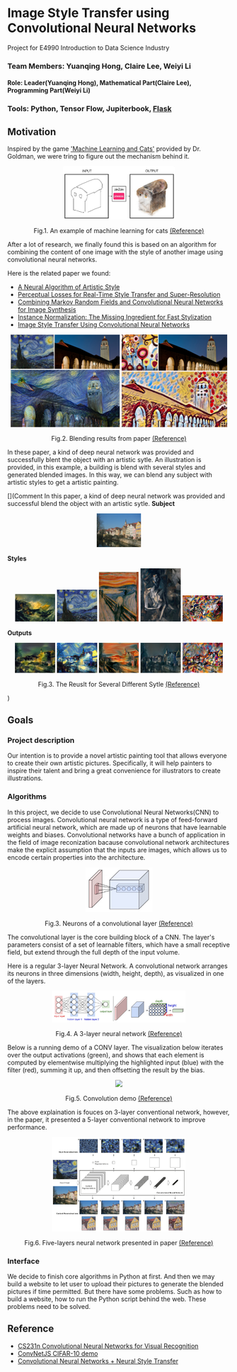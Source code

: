 # Image Style Transfer using Convolutional Neural Networks
Project for E4990 Introduction to Data Science Industry
### Team Members: Yuanqing Hong, Claire Lee, Weiyi Li
#### Role: Leader(Yuanqing Hong), Mathematical Part(Claire Lee), Programming Part(Weiyi Li)
### Tools: Python, Tensor Flow, Jupiterbook, [Flask](http://flask.pocoo.org/)

## Motivation

Inspired by the game ['Machine Learning and Cats'](http://www.atlasobscura.com/articles/cat-computer-program-drawing?utm_source=facebook.com&utm_medium=atlas-page) provided by Dr. Goldman, we were tring to figure out the mechanism behind it.

<p align="center">
<img src="https://github.com/yh2866/E4990-data-science-project/blob/master/images/machine_learning_cats.png?raw=true" width="50%"/>
</p>  
<p align="center">
Fig.1. An example of machine learning for cats
<a href="http://www.atlasobscura.com/articles/cat-computer-program-drawing?utm_source=facebook.com&utm_medium=atlas-page">(Reference)</a>
</p>


After a lot of research, we finally found this is based on an algorithm for combining the content of one image with the style of another image using convolutional neural networks.

Here is the related paper we found:
- [A Neural Algorithm of Artistic Style](https://arxiv.org/abs/1508.06576)
- [Perceptual Losses for Real-Time Style Transfer and Super-Resolution](https://arxiv.org/pdf/1603.08155v1.pdf)
- [Combining Markov Random Fields and Convolutional Neural Networks for Image Synthesis](https://arxiv.org/pdf/1601.04589.pdf)
- [Instance Normalization: The Missing Ingredient for Fast Stylization](https://arxiv.org/abs/1607.08022)
- [Image Style Transfer Using Convolutional Neural Networks](http://www.cv-foundation.org/openaccess/content_cvpr_2016/papers/Gatys_Image_Style_Transfer_CVPR_2016_paper.pdf)


<p align="center"> 
<img src="https://github.com/yh2866/E4990-data-science-project/blob/master/images/blending_1.png" width="49%"> 
<img src="https://github.com/yh2866/E4990-data-science-project/blob/master/images/blending_2.png" width="47.5%"> 
</p>
<p align="center">
Fig.2. Blending results from paper
<a href="https://arxiv.org/abs/1508.06576">(Reference)</a>
</p>

In these paper, a kind of deep neural network was provided and successfully blent the object with an artistic sytle. An illustration is provided, in this example, a building is blend with several styles and generated blended images. In this way, we can blend any subject with artistic styles to get a artistic painting.

[](Comment In this paper, a kind of deep neural network was provided and successful blend the object with an artistic sytle.  **Subject** <p align="center"> <img src="https://github.com/yh2866/E4990-data-science-project/blob/master/images/subject.jpg?raw=true" width="20%"/> </p> **Styles** <p align="center"> <img src="https://github.com/yh2866/E4990-data-science-project/blob/master/images/style_b.png?raw=true" width="18%"/> <img src="https://github.com/yh2866/E4990-data-science-project/blob/master/images/style_c.png?raw=true" width="18%"/> <img src="https://github.com/yh2866/E4990-data-science-project/blob/master/images/style_d.png?raw=true" width="18%"/> <img src="https://github.com/yh2866/E4990-data-science-project/blob/master/images/style_e.png?raw=true" width="18%"/> <img src="https://github.com/yh2866/E4990-data-science-project/blob/master/images/style_f.png?raw=true" width="18%"/> </p> **Outputs** <p align="center"> <img src="https://github.com/yh2866/E4990-data-science-project/blob/master/images/blending_b.png?raw=true" width="18%"/> <img src="https://github.com/yh2866/E4990-data-science-project/blob/master/images/blending_c.png?raw=true" width="18%"/> <img src="https://github.com/yh2866/E4990-data-science-project/blob/master/images/blending_d.png?raw=true" width="18%"/> <img src="https://github.com/yh2866/E4990-data-science-project/blob/master/images/blending_e.png?raw=true" width="18%"/> <img src="https://github.com/yh2866/E4990-data-science-project/blob/master/images/blending_f.png?raw=true" width="18%"/> </p> <p align="center"> Fig.3. The Reuslt for Several Different Sytle <a href="https://arxiv.org/abs/1508.06576">(Reference)</a> </p>)



## Goals

### Project description
Our intention is to provide a novel artistic painting tool that allows everyone to create their own artistic pictures.
Specifically, it will help painters to inspire their talent and bring a great convenience for illustrators to create illustrations.
### Algorithms
In this project, we decide to use Convolutional Neural Networks(CNN) to process images. Convolutional neural network is a type of feed-forward artificial neural network, which are made up of neurons that have learnable weights and biases. Convolutional networks have a bunch of application in the field of image reconization bacause convolutional network architectures make the explicit assumption that the inputs are images, which allows us to encode certain properties into the architecture.

<p align="center">
<img src="https://github.com/yh2866/E4990-data-science-project/blob/master/images/conv_layer.png" width="30%"/>
</p>
<p align="center">
Fig.3. Neurons of a convolutional layer
<a href="https://en.wikipedia.org/wiki/Convolutional_neural_network">(Reference)</a>
</p>

The convolutional layer is the core building block of a CNN. The layer's parameters consist of a set of learnable filters, which have a small receptive field, but extend through the full depth of the input volume.

Here is a regular 3-layer Neural Network. A convolutional network arranges its neurons in three dimensions (width, height, depth), as visualized in one of the layers.
<p align="center">
<img src="https://github.com/yh2866/E4990-data-science-project/blob/master/images/three_layer.png" width="60%"/>
</p>
<p align="center">
Fig.4. A 3-layer neural network
<a href="http://cs231n.github.io/convolutional-networks/#architectures">(Reference)</a>
</p>

Below is a running demo of a CONV layer. The visualization below iterates over the output activations (green), and shows that each element is computed by elementwise multiplying the highlighted input (blue) with the filter (red), summing it up, and then offsetting the result by the bias.
<p align="center">
<img src="https://github.com/yh2866/E4990-data-science-project/blob/master/images/recording.gif" width="60%"/>
</p>
<p align="center">
Fig.5. Convolution demo
<a href="http://cs231n.github.io/convolutional-networks/#architectures">(Reference)</a>
</p>

The above explaination is fouces on 3-layer conventional network, however, in the paper, it presented a 5-layer conventional network to improve performance.
<p align="center">
<img src="https://github.com/yh2866/E4990-data-science-project/blob/master/images/reconstruction_algorithm.png?raw=true" width="60%"/>
</p>
<p align="center">
Fig.6. Five-layers neural network presented in paper
<a href="https://arxiv.org/abs/1508.06576">(Reference)</a>
</p>

### Interface
We decide to finish core algorithms in Python at first. And then we may build a website to let user to upload their pictures to generate the blended pictures if time permitted. But there have some problems. Such as how to build a website, how to run the Python script behind the web. These problems need to be solved. 


## Reference
- [CS231n Convolutional Neural Networks for Visual Recognition](http://cs231n.github.io/convolutional-networks/#architectures)
- [ConvNetJS CIFAR-10 demo](http://cs.stanford.edu/people/karpathy/convnetjs/demo/cifar10.html)
- [Convolutional Neural Networks + Neural Style Transfer](http://web.stanford.edu/class/cs20si/lectures/slides_06.pdf)

